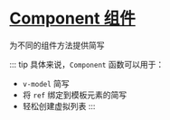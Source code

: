 # [Component 组件](https://www.vueusejs.com/functions.html#category=Component)
为不同的组件方法提供简写

::: tip 具体来说，`Component` 函数可以用于：
- `v-model` 简写
- 将 `ref` 绑定到模板元素的简写
- 轻松创建虚拟列表
:::